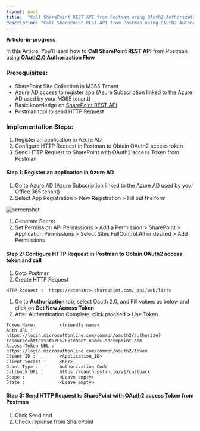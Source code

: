 ```yaml
---
layout: post
title:  "Call SharePoint REST API from Postman using OAuth2 Authorization Flow"
description: "Call SharePoint REST API from Postman using OAuth2 Authorization Flow"
---
```

**Article-in-progress**

In this Article, You'll learn how to **Call SharePoint REST API** from Postman using **OAuth2.0 Authorization Flow**

### Prerequisites:

* SharePoint Site Collection in M365 Tenant
* Azure AD access to register app (Azure Subscription linked to the Azure AD used by your M365 tenant)
* Basic knowledge on [SharePoint REST API](https://docs.microsoft.com/en-us/sharepoint/dev/sp-add-ins/complete-basic-operations-using-sharepoint-rest-endpoints).
* Postman tool to send HTTP Request


### Implementation Steps:

1. Register an application in Azure AD
1. Configure HTTP Request in Postman to Obtain OAuth2 access token
1. Send HTTP Request to SharePoint with OAuth2 access Token from Postman

#### Step 1: Register an application in Azure AD
1. Go to Azure AD (Azure Subscription linked to the Azure AD used by your Office 365 tenant)
1. Select App Registration > New Registration > Fill out the form

![screenshot](https://vstudio365.github.io/blog/assets/app-registration-form-01.jpg)

1. Generate Secret
1. Set Permission
        API Permissions > Add a Permission > SharePoint > Application Permissions > Select Sites.FullControl.All or desired > Add Permissions

#### Step 2: Configure HTTP Request in Postman to Obtain OAuth2 access token and call

1. Goto Postman
1. Create HTTP Request
```
HTTP Request :  https://<tenant>.sharepoint.com/_api/web/lists
```
1. Go to **Authorization** tab, select Oauth 2.0, and Fill values as below and click on **Get New Access Token**
1. After Authentication Complete, click proceed > Use Token


```
Token Name:         <friendly name>
Auth URL :          https://login.microsoftonline.com/common/oauth2/authorize?     resource=https%3A%2F%2F<tenant_name>.sharepoint.com  
Access Token URL :  https://login.microsoftonline.com/common/oauth2/token  
Client ID :         <Application_ID>  
Client Secret :     <KEY>  
Grant Type :        Authorization Code 
Callback URL :      https://oauth.pstmn.io/v1/callback
Scope :             <Leave empty>
State :             <Leave empty>
```



#### Step 3: Send HTTP Request to SharePoint with OAuth2 access Token from Postman

1. Click Send and 
1. Check reponse from SharePoint